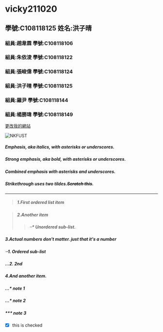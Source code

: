 # vicky211020

## 學號:C108118125 姓名:洪子晴

### 組員:趙韋霖  學號:C108118106
### 組員:朱依淩  學號:C108118122
### 組員:張峻偉  學號:C108118124
### 組員:洪子晴  學號:C108118125
### 組員:羅尹    學號:C108118144
### 組員:楊勝瑋  學號:C108118149

[更改我的網站](https://github.com/ZE777/vicky211020/edit/main/README.md)

![NKFUST](https://www.nkust.edu.tw/var/file/0/1000/img/513/182513897.png "第一科大")

##### Emphasis, aka *italics*, with *asterisks* or *underscores*. 

##### Strong emphasis, aka bold, with **asterisks** or **underscores**. 

##### Combined emphasis with **asterisks and *underscores***. 

##### Strikethrough uses two tildes.~~Scratch this~~. 


***

>##### 1.First ordered list item 

>##### 2.Another item
>>#####  ⋅⋅* Unordered sub-list.

##### 3.Actual numbers don't matter. just that it's a number 
#####  ⋅⋅1. Ordered sub-list
#####  …2. 2nd
 
##### 4.And another item.
#####  …* note 1
#####  …* note 2
#####  *** note 3

- [x] this is checked

